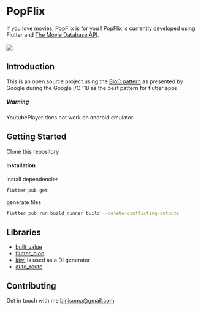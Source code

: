 # PopFlix

If you love movies, PopFlix is for you ! PopFlix is currently developed using Flutter and [The Movie Database API](https://www.themoviedb.org/).
<br/>
<br/>
![](popflix.gif)
## Introduction

This is an open source project using the [BloC pattern](https://www.youtube.com/watch?v=RS36gBEp8OI&feature=emb_title) as presented by Google during the Google I/O '18 as the best pattern for flutter apps.
##### Warning

YoutubePlayer does not work on android emulator
## Getting Started

Clone this repository

#### Installation
install dependencies
```bash
flutter pub get
```
generate files
```bash
flutter pub run build_runner build --delete-conflicting-outputs
```

## Libraries

- [built_value](https://pub.dev/packages/built_value)
- [flutter_bloc](https://pub.dev/packages/flutter_bloc)
- [kiwi](https://pub.dev/packages/kiwi) is used as a DI generator
- [auto_route](https://pub.dev/packages/auto_route)

## Contributing

Get in touch with me [binisoma@gmail.com](mailto:binisoma@gmail.com)